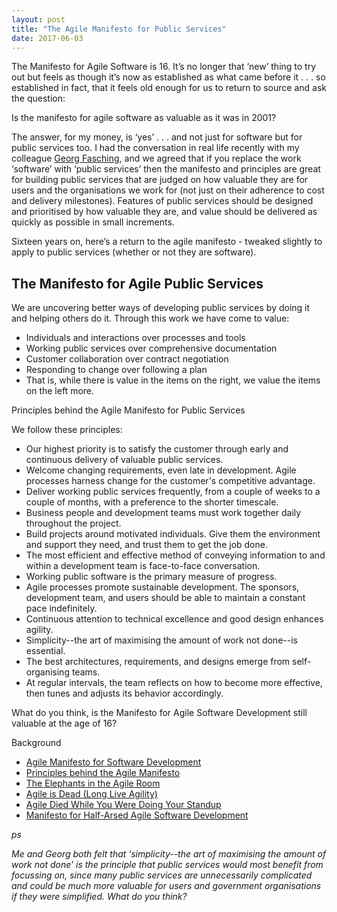 ```yaml
---
layout: post
title: "The Agile Manifesto for Public Services"
date: 2017-06-03
---
```


The Manifesto for Agile Software is 16.
It’s no longer that ‘new’ thing to try out but feels as though it’s now as established as what came before it . . . so established in fact, that it feels old enough for us to return to source and ask the question:

Is the manifesto for agile software as valuable as it was in 2001?

The answer, for my money, is ‘yes’ . . . and not just for software but for public services too.
I had the conversation in real life recently with my colleague [Georg Fasching](https://twitter.com/GeorgFasching), and we agreed that if you replace the work ‘software’ with ‘public services’ then the manifesto and principles are great for building public services that are judged on how valuable they are for users and the organisations we work for (not just on their adherence to cost and delivery milestones). Features of public services should be designed and prioritised by how valuable they are, and value should be delivered as quickly as possible in small increments.

Sixteen years on, here’s a return to the agile manifesto - tweaked slightly to apply to public services (whether or not they are software).

## The Manifesto for Agile Public Services

We are uncovering better ways of developing public services by doing it and helping others do it. Through this work we have come to value:

- Individuals and interactions over processes and tools
- Working public services over comprehensive documentation
- Customer collaboration over contract negotiation
- Responding to change over following a plan
- That is, while there is value in the items on the right, we value the items on the left more.

Principles behind the Agile Manifesto for Public Services

We follow these principles:

- Our highest priority is to satisfy the customer through early and continuous delivery of valuable public services.
- Welcome changing requirements, even late in development. Agile processes harness change for the customer's competitive advantage.
- Deliver working public services frequently, from a couple of weeks to a couple of months, with a preference to the shorter timescale.
- Business people and development teams must work together daily throughout the project.
- Build projects around motivated individuals. Give them the environment and support they need, and trust them to get the job done.
- The most efficient and effective method of conveying information to and within a development team is face-to-face conversation.
- Working public software is the primary measure of progress.
- Agile processes promote sustainable development. The sponsors, development team, and users should be able to maintain a constant pace indefinitely.
- Continuous attention to technical excellence and good design enhances agility.
- Simplicity--the art of maximising the amount of work not done--is essential.
- The best architectures, requirements, and designs emerge from self-organising teams.
- At regular intervals, the team reflects on how to become more effective, then tunes and adjusts its behavior accordingly.

What do you think, is the Manifesto for Agile Software Development still valuable at the age of 16?

Background

- [Agile Manifesto for Software Development](http://agilemanifesto.org)
- [Principles behind the Agile Manifesto](http://agilemanifesto.org/principles.html)
- [The Elephants in the Agile Room](https://philippe.kruchten.com/2011/02/13/the-elephants-in-the-agile-room/)
- [Agile is Dead (Long Live Agility)](https://pragdave.me/blog/2014/03/04/time-to-kill-agile.html)
- [Agile Died While You Were Doing Your Standup](http://www.mindtheproduct.com/2017/04/agile-died-standup/)
- [Manifesto for Half-Arsed Agile Software Development](http://www.halfarsedagilemanifesto.org/)

*ps*

*Me and Georg both felt that ‘simplicity--the art of maximising the amount of work not done’ is the principle that public services would most benefit from focussing on, since many public services are unnecessarily complicated and could be much more valuable for users and government organisations if they were simplified. What do you think?*
